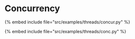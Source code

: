 # Concurrency

{% embed include file="src/examples/threads/concur.py" %}

{% embed include file="src/examples/threads/conc.py" %}



